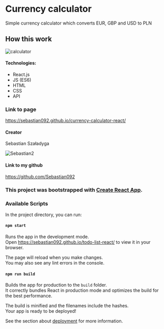 # Currency calculator

Simple currency calculator which converts EUR, GBP and USD to PLN

## How this work
![calculator](https://github.com/Sebastian092/currency-calculator-react/assets/120946080/9bc47475-910a-425f-b2a2-31da65726dbf)



#### Technologies:
 - React.js
 - JS (ES6)
 - HTML
 - CSS
 - API

### Link to page
https://sebastian092.github.io/currency-calculator-react/

#### Creator 
Sebastian Szaładyga


![Sebastian2](https://github.com/Sebastian092/currency-calculator-react/assets/120946080/d8f1f4f8-2e0a-4b18-90f8-3ac77638be34)


#### Link to my github
https://github.com/Sebastian092

### This project was bootstrapped with [Create React App](https://github.com/facebook/create-react-app).

### Available Scripts

In the project directory, you can run:

#### `npm start`

Runs the app in the development mode.\
Open https://sebastian092.github.io/todo-list-react/ to view it in your browser.

The page will reload when you make changes.\
You may also see any lint errors in the console.

#### `npm run build`

Builds the app for production to the `build` folder.\
It correctly bundles React in production mode and optimizes the build for the best performance.

The build is minified and the filenames include the hashes.\
Your app is ready to be deployed!

See the section about [deployment](https://facebook.github.io/create-react-app/docs/deployment) for more information.
